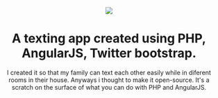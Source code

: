 <center>
  <img src="http://i.imgur.com/K3tdP6t.png">
  <h1>A texting app created using PHP, AngularJS, Twitter bootstrap.</h1>
  <p>I created it so that my family can text each other easily while in diferent rooms in their house. Anyways i thought to make it open-source. It's a scratch on the surface of what you can do with PHP and AngularJS.</p>
</center>
